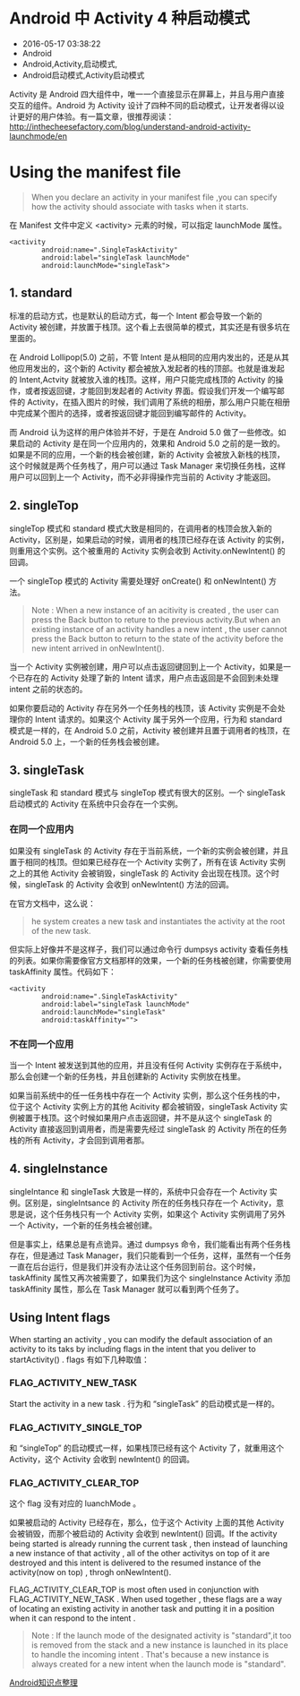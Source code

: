 # Android 中 Activity 4 种启动模式
- 2016-05-17 03:38:22
- Android
- Android,Activity,启动模式,
- Android启动模式,Activity启动模式


Activity 是 Android 四大组件中，唯一一个直接显示在屏幕上，并且与用户直接交互的组件。Android 为 Activity 设计了四种不同的启动模式，让开发者得以设计更好的用户体验。有一篇文章，很推荐阅读：<http://inthecheesefactory.com/blog/understand-android-activity-launchmode/en>

# Using the manifest file

> When you declare an activity in your manifest file ,you can specify how the activity should associate with tasks when it starts.

在 Manifest 文件中定义 <activity\> 元素的时候，可以指定 launchMode 属性。

    <activity
            android:name=".SingleTaskActivity"
            android:label="singleTask launchMode"
            android:launchMode="singleTask">

## 1. standard 
 
标准的启动方式，也是默认的启动方式，每一个 Intent 都会导致一个新的 Activity 被创建，并放置于栈顶。这个看上去很简单的模式，其实还是有很多坑在里面的。

在 Android Lollipop(5.0) 之前，不管 Intent 是从相同的应用内发出的，还是从其他应用发出的，这个新的 Activity 都会被放入发起者的栈的顶部。也就是谁发起的 Intent,Actvity 就被放入谁的栈顶。这样，用户只能完成栈顶的 Activity 的操作，或者按返回键，才能回到发起者的 Activity 界面。假设我们开发一个编写邮件的 Activity，在插入图片的时候，我们调用了系统的相册，那么用户只能在相册中完成某个图片的选择，或者按返回键才能回到编写邮件的 Activity。

而 Android 认为这样的用户体验并不好，于是在 Android 5.0 做了一些修改。如果启动的 Activity 是在同一个应用内的，效果和 Android 5.0 之前的是一致的。如果是不同的应用，一个新的栈会被创建，新的 Activity 会被放入新栈的栈顶，这个时候就是两个任务栈了，用户可以通过 Task Manager 来切换任务栈，这样用户可以回到上一个 Activity，而不必非得操作完当前的 Activity 才能返回。

## 2. singleTop 
 
singleTop 模式和 standard 模式大致是相同的，在调用者的栈顶会放入新的 Activity，区别是，如果启动的时候，调用者的栈顶已经存在该 Activity 的实例，则重用这个实例。这个被重用的 Activity 实例会收到 Activity.onNewIntent() 的回调。

一个 singleTop 模式的 Activity 需要处理好 onCreate() 和 onNewIntent() 方法。

> Note : When a new instance of an acitivity is created , the user can press the Back button to reture to the previous activity.But when an existing instance of an activity handles a new intent , the user cannot press the Back button to return to the state of the activity before the new intent arrived in onNewIntent().

当一个 Activity 实例被创建，用户可以点击返回键回到上一个 Activity，如果是一个已存在的 Activity 处理了新的 Intent 请求，用户点击返回是不会回到未处理 intent 之前的状态的。

如果你要启动的 Activity 存在另外一个任务栈的栈顶，该 Activity 实例是不会处理你的 Intent 请求的。如果这个 Activity 属于另外一个应用，行为和 standard 模式是一样的，在 Android 5.0 之前，Activity 被创建并且置于调用者的栈顶，在 Android 5.0 上，一个新的任务栈会被创建。

## 3. singleTask 

singleTask 和 standard 模式与 singleTop 模式有很大的区别。一个 singleTask 启动模式的 Activity 在系统中只会存在一个实例。

### 在同一个应用内

如果没有 singleTask 的 Activity 存在于当前系统，一个新的实例会被创建，并且置于相同的栈顶。但如果已经存在一个 Activity 实例了，所有在该 Activity 实例之上的其他 Activity 会被销毁，singleTask 的 Activity 会出现在栈顶。这个时候，singleTask 的 Activity 会收到 onNewIntent() 方法的回调。

在官方文档中，这么说：

> he system creates a new task and instantiates the activity at the root of the new task.

但实际上好像并不是这样子，我们可以通过命令行 dumpsys activity 查看任务栈的列表。如果你需要像官方文档那样的效果，一个新的任务栈被创建，你需要使用 taskAffinity 属性。代码如下：

    <activity
            android:name=".SingleTaskActivity"
            android:label="singleTask launchMode"
            android:launchMode="singleTask"
            android:taskAffinity="">

### 不在同一个应用

当一个 Intent 被发送到其他的应用，并且没有任何 Activity 实例存在于系统中，那么会创建一个新的任务栈，并且创建新的 Activity 实例放在栈里。

如果当前系统中的任一任务栈中存在一个 Activity 实例，那么这个任务栈的中，位于这个 Activity 实例上方的其他 Acitivity 都会被销毁，singleTask Activity 实例被置于栈顶。这个时候如果用户点击返回键，并不是从这个 singleTask 的 Activity 直接返回到调用者，而是需要先经过 singleTask 的 Activity 所在的任务栈的所有 Activity，才会回到调用者那。

## 4. singleInstance 

singleIntance 和 singleTask 大致是一样的，系统中只会存在一个 Activity 实例。区别是，singleIntsance 的 Activity 所在的任务栈只存在一个 Activity，意思是说，这个任务栈只有一个 Activity 实例，如果这个 Activity 实例调用了另外一个 Activity，一个新的任务栈会被创建。

但是事实上，结果总是有点诡异。通过 dumpsys 命令，我们能看出有两个任务栈存在，但是通过 Task Manager，我们只能看到一个任务，这样，虽然有一个任务一直在后台运行，但是我们并没有办法让这个任务回到前台。这个时候，taskAffinity 属性又再次被需要了，如果我们为这个 singleInstance Activity 添加 taskAffinity 属性，那么在 Task Manager 就可以看到两个任务了。

## Using Intent flags

When starting an activity , you can modify the default association of an activity to its taks by including flags in the intent that you deliver to startActivity() . flags 有如下几种取值：

### FLAG\_ACTIVITY\_NEW\_TASK

Start the activity in a new task . 行为和 “singleTask” 的启动模式是一样的。

### FLAG\_ACTIVITY\_SINGLE\_TOP

和 “singleTop” 的启动模式一样，如果栈顶已经有这个 Activity 了，就重用这个 Activity，这个 Activity 会收到 newIntent() 的回调。

### FLAG\_ACTIVITY\_CLEAR\_TOP

这个 flag 没有对应的 luanchMode 。

如果被启动的 Activity 已经存在，那么，位于这个 Activity 上面的其他 Activity 会被销毁，而那个被启动的 Activity 会收到 newIntent() 回调。If the activity being started is already running the current task , then instead of launching a new instance of that activity , all of the other activitys on top of it are destroyed and this intent is delivered to the resumed instance of the activity(now on top) , throgh onNewIntent().

FLAG\_ACTIVITY\_CLEAR\_TOP  is most often used in conjunction with FLAG\_ACTIVITY\_NEW\_TASK . When used together , these flags are a way of locating an existing activity in another task and putting it in a position when it can respond to the intent .

> Note : If the launch mode of the designated activity is "standard",it too is removed from the stack and a new instance is launched in its place to handle the incoming intent . That's because a new instance is always created for a new intent when the launch mode is "standard".

[Android知识点整理](/archives/541.html)